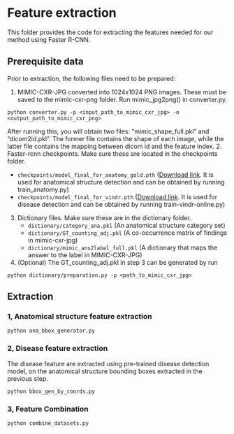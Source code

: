 # Feature extraction
This folder provides the code for extracting the features needed for our method using Faster R-CNN.

## Prerequisite data
Prior to extraction, the following files need to be prepared:

1. MIMIC-CXR-JPG converted into 1024x1024 PNG images. These must be saved to the mimic-cxr-png folder. Run mimic_jpg2png() in converter.py.

```angular2html
python converter.py -p <input_path_to_mimic_cxr_jpg> -o <output_path_to_mimic_cxr_png>
```
After running this, you will obtain two files: “mimic_shape_full.pkl” and “dicom2id.pkl”. The former file contains the shape of each image, while the latter file contains the mapping between dicom id and the feature index.
2. Faster-rcnn checkpoints. Make sure these are located in the checkpoints folder.
   - `checkpoints/model_final_for_anatomy_gold.pth`  ([Download link](https://drive.google.com/file/d/1DFm94EFPyYdC_sPVApBAR-g0UefhdUQG/view?usp=sharing). It is used for anatomical structure detection and can be obtained by running train_anatomy.py)
   - `checkpoints/model_final_for_vindr.pth`  ([Download link](https://drive.google.com/file/d/15PayxjSodrS4X5uhn7fX0iycVx9U8uR8/view?usp=sharing). It is used for disease detection and can be obtained by running train-vindr-online.py)
3. Dictionary files. Make sure these are in the dictionary folder.
   - `dictionary/category_ana.pkl` (An anatomical structure category set)
   - `dictionary/GT_counting_adj.pkl` (A co-occurrence matrix of findings in mimic-cxr-jpg)
   - `dictionary/mimic_ans2label_full.pkl` (A dictionary that maps the answer to the label in MIMIC-CXR-JPG)
4. (Optional) The GT_counting_adj.pkl in step 3 can be generated by run
```angular2html
python dictionary/preparation.py -p <path_to_mimic_cxr_jpg>
```

## Extraction

### 1, Anatomical structure feature extraction

```angular2html
python ana_bbox_generator.py
```

### 2, Disease feature extraction
The disease feature are extracted using pre-trained disease detection model, on the anatomical structure bounding boxes extracted in the previous step. 
```angular2html
python bbox_gen_by_coords.py
```


### 3, Feature Combination

```angular2html
python combine_datasets.py
```
